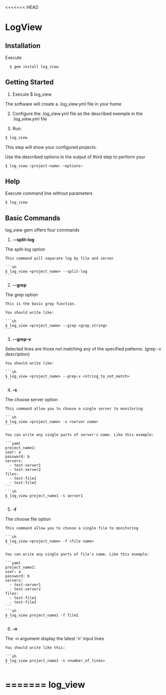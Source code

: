 <<<<<<< HEAD
# LogView

## Installation
  
  Execute 

```sh
  $ gem install log_view
```

## Getting Started

1. Execute $ log_view

  The software will create a .log_view.yml file in your home

2. Configure the .log_view.yml file as the described exemple in the .log_view.yml file

3. Run:

```sh
$ log_view
```

  This step will show your configured projects.

  Use the described options in the output of third step to perform your

```sh
$ log_view <project-name> <options>
```
## Help


Execute command line without parameters

```sh
$ log_view
```

## Basic Commands

log_view gem offers four commands

1. **--split-log**

  The split-log option
    
    This command will separate log by file and server

    ```sh
    $ log_view <project_name> --split-log
    ```
2. **--grep**

  The grep option

    This is the basic grep function.

    You should write like:

    ```sh
    $ log_view <project_name> --grep <grep_string>
    ```

3. **--grep-v**
  
  Selected lines are those not matching any of the specified patterns. (grep -v description)

    You should write like:

    ```sh
    $ log_view <project_name> --grep-v <string_to_not_match>
    ```

4. **-s**

  The choose server option

    This command allow you to choose a single server to monitoring

    ```sh
    $ log_view <project_name> -s <server name>
    ```

    You can write any single parts of server's name. Like this exemple:

    ```yaml
    project_name1:
    user: a
    password: b
    servers: 
      - test-server1
      - test-server2
    files:
      - test-file1
      - test-file2
    ```
    ```sh
    $ log_view project_name1 -s server1
    ```

5. **-f**

  The choose file option

    This command allow you to choose a single file to monitoring

    ```sh
    $ log_view <project_name> -f <file name>
    ```

    You can write any single parts of file's name. Like this exemple:

    ```yaml
    project_name1:
    user: a
    password: b
    servers: 
      - test-server1
      - test-server2
    files:
      - test-file1
      - test-file2
    ```
    ```sh
    $ log_view project_name1 -f file1
    ```
6. **-n**

  The -n argument display the latest 'n' input lines

    You should write like this:

    ```sh
    $ log_view project_name1 -n <number_of_lines>
    ```



=======
log_view
========

